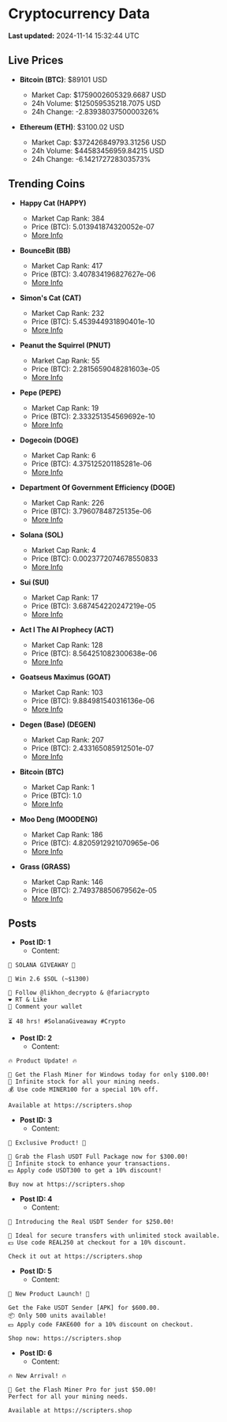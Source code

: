 # Cryptocurrency Data

**Last updated:** 2024-11-14 15:32:44 UTC

## Live Prices
- **Bitcoin (BTC)**: $89101 USD
  - Market Cap: $1759002605329.6687 USD
  - 24h Volume: $125059535218.7075 USD
  - 24h Change: -2.8393803750000326%

- **Ethereum (ETH)**: $3100.02 USD
  - Market Cap: $372426849793.31256 USD
  - 24h Volume: $44583456959.84215 USD
  - 24h Change: -6.142172728303573%

## Trending Coins
- **Happy Cat (HAPPY)**
  - Market Cap Rank: 384
  - Price (BTC): 5.013941874320052e-07
  - [More Info](https://www.coingecko.com/en/coins/happycat)

- **BounceBit (BB)**
  - Market Cap Rank: 417
  - Price (BTC): 3.407834196827627e-06
  - [More Info](https://www.coingecko.com/en/coins/bouncebit)

- **Simon's Cat (CAT)**
  - Market Cap Rank: 232
  - Price (BTC): 5.453944931890401e-10
  - [More Info](https://www.coingecko.com/en/coins/simons-cat)

- **Peanut the Squirrel (PNUT)**
  - Market Cap Rank: 55
  - Price (BTC): 2.2815659048281603e-05
  - [More Info](https://www.coingecko.com/en/coins/peanut-the-squirrel)

- **Pepe (PEPE)**
  - Market Cap Rank: 19
  - Price (BTC): 2.333251354569692e-10
  - [More Info](https://www.coingecko.com/en/coins/pepe)

- **Dogecoin (DOGE)**
  - Market Cap Rank: 6
  - Price (BTC): 4.375125201185281e-06
  - [More Info](https://www.coingecko.com/en/coins/dogecoin)

- **Department Of Government Efficiency (DOGE)**
  - Market Cap Rank: 226
  - Price (BTC): 3.79607848725135e-06
  - [More Info](https://www.coingecko.com/en/coins/department-of-government-efficiency)

- **Solana (SOL)**
  - Market Cap Rank: 4
  - Price (BTC): 0.0023772074678550833
  - [More Info](https://www.coingecko.com/en/coins/solana)

- **Sui (SUI)**
  - Market Cap Rank: 17
  - Price (BTC): 3.687454220247219e-05
  - [More Info](https://www.coingecko.com/en/coins/sui)

- **Act I The AI Prophecy (ACT)**
  - Market Cap Rank: 128
  - Price (BTC): 8.564251082300638e-06
  - [More Info](https://www.coingecko.com/en/coins/act-i-the-ai-prophecy)

- **Goatseus Maximus (GOAT)**
  - Market Cap Rank: 103
  - Price (BTC): 9.884981540316136e-06
  - [More Info](https://www.coingecko.com/en/coins/goatseus-maximus)

- **Degen (Base) (DEGEN)**
  - Market Cap Rank: 207
  - Price (BTC): 2.433165085912501e-07
  - [More Info](https://www.coingecko.com/en/coins/degen-base)

- **Bitcoin (BTC)**
  - Market Cap Rank: 1
  - Price (BTC): 1.0
  - [More Info](https://www.coingecko.com/en/coins/bitcoin)

- **Moo Deng (MOODENG)**
  - Market Cap Rank: 186
  - Price (BTC): 4.8205912921070965e-06
  - [More Info](https://www.coingecko.com/en/coins/moo-deng)

- **Grass (GRASS)**
  - Market Cap Rank: 146
  - Price (BTC): 2.749378850679562e-05
  - [More Info](https://www.coingecko.com/en/coins/grass)

## Posts
- **Post ID: 1**
  - Content:
```
🚀 SOLANA GIVEAWAY 🚀

🎁 Win 2.6 $SOL (~$1300)

🤝 Follow @likhon_decrypto & @fariacrypto
❤️ RT & Like
💬 Comment your wallet

⏳ 48 hrs! #SolanaGiveaway #Crypto
```

- **Post ID: 2**
  - Content:
```
🔥 Product Update! 🔥

🚀 Get the Flash Miner for Windows today for only $100.00!
🔋 Infinite stock for all your mining needs.
💰 Use code MINER100 for a special 10% off.

Available at https://scripters.shop
```

- **Post ID: 3**
  - Content:
```
🎁 Exclusive Product! 🎁

💸 Grab the Flash USDT Full Package now for $300.00!
🎉 Infinite stock to enhance your transactions.
💵 Apply code USDT300 to get a 10% discount!

Buy now at https://scripters.shop
```

- **Post ID: 4**
  - Content:
```
💎 Introducing the Real USDT Sender for $250.00!

💼 Ideal for secure transfers with unlimited stock available.
💵 Use code REAL250 at checkout for a 10% discount.

Check it out at https://scripters.shop
```

- **Post ID: 5**
  - Content:
```
🚀 New Product Launch! 🚀

Get the Fake USDT Sender [APK] for $600.00.
📦 Only 500 units available!
💵 Apply code FAKE600 for a 10% discount on checkout.

Shop now: https://scripters.shop
```

- **Post ID: 6**
  - Content:
```
🔥 New Arrival! 🔥

💸 Get the Flash Miner Pro for just $50.00!
Perfect for all your mining needs.

Available at https://scripters.shop
```

